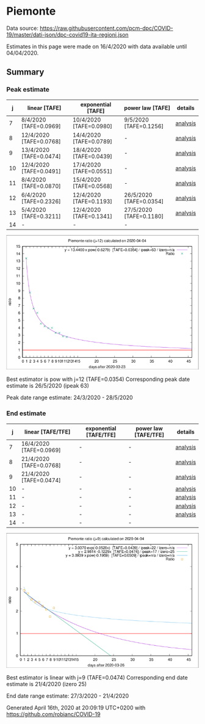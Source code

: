 # Piemonte


Data source: https://raw.githubusercontent.com/pcm-dpc/COVID-19/master/dati-json/dpc-covid19-ita-regioni.json

Estimates in this page were made on 16/4/2020 with data available until 04/04/2020.


## Summary 

### Peak estimate 
|j|linear [TAFE]|exponential [TAFE]|power law [TAFE]|details|
|---|----|-----------|---------|-------|
|7|8/4/2020 [TAFE=0.0969]|10/4/2020 [TAFE=0.0980]|9/5/2020 [TAFE=0.1256]|[analysis](COVID-19_piemonte_j7_2020-04-04.md)|
|8|12/4/2020 [TAFE=0.0768]|14/4/2020 [TAFE=0.0789]|-|[analysis](COVID-19_piemonte_j8_2020-04-04.md)|
|9|13/4/2020 [TAFE=0.0474]|18/4/2020 [TAFE=0.0439]|-|[analysis](COVID-19_piemonte_j9_2020-04-04.md)|
|10|12/4/2020 [TAFE=0.0491]|17/4/2020 [TAFE=0.0551]|-|[analysis](COVID-19_piemonte_j10_2020-04-04.md)|
|11|8/4/2020 [TAFE=0.0870]|15/4/2020 [TAFE=0.0568]|-|[analysis](COVID-19_piemonte_j11_2020-04-04.md)|
|12|6/4/2020 [TAFE=0.2326]|12/4/2020 [TAFE=0.1193]|26/5/2020 [TAFE=0.0354]|[analysis](COVID-19_piemonte_j12_2020-04-04.md)|
|13|5/4/2020 [TAFE=0.3211]|12/4/2020 [TAFE=0.1341]|27/5/2020 [TAFE=0.1180]|[analysis](COVID-19_piemonte_j13_2020-04-04.md)|
|14|-|-|-||

![best peak estimate](COVID-19_piemonte_j12_2020-04-04.png)

Best estimator is pow with j=12 (TAFE=0.0354)
Corresponding peak date estimate is 26/5/2020 (ipeak 63)


Peak date range estimate: 24/3/2020 - 28/5/2020

### End estimate 
|j|linear [TAFE/TFE]|exponential [TAFE/TFE]|power law [TAFE/TFE]|details|
|---|----|-----------|---------|-------|
|7|16/4/2020 [TAFE=0.0969]|-|-|[analysis](COVID-19_piemonte_j7_2020-04-04.md)|
|8|21/4/2020 [TAFE=0.0768]|-|-|[analysis](COVID-19_piemonte_j8_2020-04-04.md)|
|9|21/4/2020 [TAFE=0.0474]|-|-|[analysis](COVID-19_piemonte_j9_2020-04-04.md)|
|10|-|-|-|[analysis](COVID-19_piemonte_j10_2020-04-04.md)|
|11|-|-|-|[analysis](COVID-19_piemonte_j11_2020-04-04.md)|
|12|-|-|-|[analysis](COVID-19_piemonte_j12_2020-04-04.md)|
|13|-|-|-|[analysis](COVID-19_piemonte_j13_2020-04-04.md)|
|14|-|-|-||

![best zero estimate](COVID-19_piemonte_j9_2020-04-04.png)

Best estimator is linear with j=9 (TAFE=0.0474)
Corresponding end date estimate is 21/4/2020 (izero 25)


End date range estimate: 27/3/2020 - 21/4/2020

Generated April 16th, 2020 at 20:09:19 UTC+0200 with https://github.com/robianc/COVID-19
